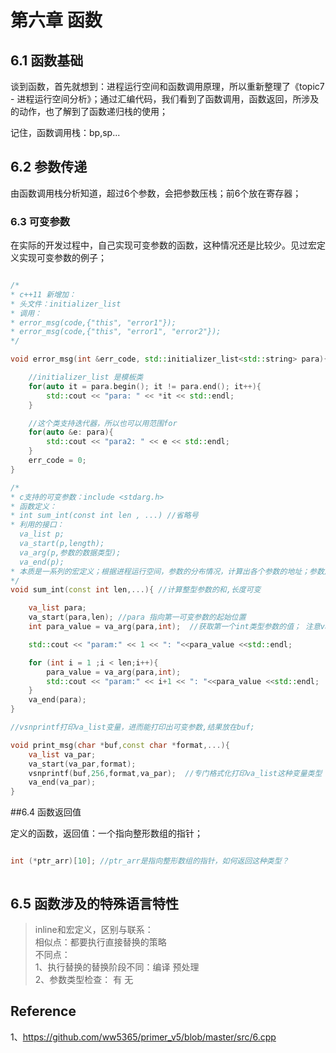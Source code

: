 # 第六章 函数




## 6.1 函数基础

谈到函数，首先就想到：进程运行空间和函数调用原理，所以重新整理了《topic7 - 进程运行空间分析》；通过汇编代码，我们看到了函数调用，函数返回，所涉及的动作，也了解到了函数递归栈的使用；

记住，函数调用栈：bp,sp...



## 6.2 参数传递

由函数调用栈分析知道，超过6个参数，会把参数压栈；前6个放在寄存器；



### 6.3 可变参数

在实际的开发过程中，自己实现可变参数的函数，这种情况还是比较少。见过宏定义实现可变参数的例子；


```c++

/*
* c++11 新增加：
* 头文件：initializer_list
* 调用：
* error_msg(code,{"this", "error1"});
* error_msg(code,{"this", "error1", "error2"});
*/

void error_msg(int &err_code, std::initializer_list<std::string> para){

    //initializer_list 是模板类
    for(auto it = para.begin(); it != para.end(); it++){
        std::cout << "para: " << *it << std::endl;
    }

    //这个类支持迭代器，所以也可以用范围for
    for(auto &e: para){
        std::cout << "para2: " << e << std::endl;
    }
    err_code = 0;
}

/*
* c支持的可变参数：include <stdarg.h>
* 函数定义：
* int sum_int(const int len , ...) //省略号
* 利用的接口：
  va_list p;
  va_start(p,length);
  va_arg(p,参数的数据类型);
  va_end(p);
* 本质是一系列的宏定义；根据进程运行空间，参数的分布情况，计算出各个参数的地址；参数从右向左入栈，所以高地址->低地址：第n个->第1个参数；
*/
void sum_int(const int len,...){ //计算整型参数的和,长度可变

    va_list para;
    va_start(para,len); //para 指向第一可变参数的起始位置
    int para_value = va_arg(para,int);  //获取第一个int类型参数的值； 注意va_arg的第二个参数是数据类型：int

    std::cout << "param:" << 1 << ": "<<para_value <<std::endl;

    for (int i = 1 ;i < len;i++){
        para_value = va_arg(para,int);
        std::cout << "param:" << i+1 << ": "<<para_value <<std::endl;
    }
    va_end(para);
}

//vsnprintf打印va_list变量，进而能打印出可变参数,结果放在buf;

void print_msg(char *buf,const char *format,...){
    va_list va_par;
    va_start(va_par,format);
    vsnprintf(buf,256,format,va_par);  //专门格式化打印va_list这种变量类型
    va_end(va_par);
}
```

##6.4 函数返回值

定义的函数，返回值：一个指向整形数组的指针；


```c++

int (*ptr_arr)[10]; //ptr_arr是指向整形数组的指针，如何返回这种类型？



```

## 6.5 函数涉及的特殊语言特性

 > inline和宏定义，区别与联系：</br>
 > 相似点：都要执行直接替换的策略</br>
 > 不同点：</br>
 > 1、执行替换的替换阶段不同：编译 预处理</br>
 > 2、参数类型检查： 有  无
 
  
  
  
## Reference
  
1、https://github.com/ww5365/primer_v5/blob/master/src/6.cpp







